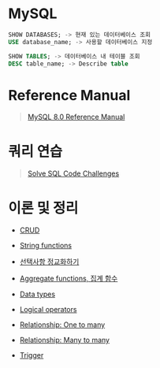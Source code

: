 # MySQL

```sql
SHOW DATABASES; -> 현재 있는 데이터베이스 조회
USE database_name; -> 사용할 데이터베이스 지정

SHOW TABLES; -> 데이터베이스 내 테이블 조회
DESC table_name; -> Describe table
```

# Reference Manual

> [MySQL 8.0 Reference Manual](https://dev.mysql.com/doc/refman/8.0/en/)

# 쿼리 연습

> [Solve SQL Code Challenges](https://www.hackerrank.com/domains/sql)

# 이론 및 정리

- [CRUD](https://github.com/seungwonbased/TIL/blob/main/Databases/MySQL/CRUD.md)

- [String functions](https://github.com/seungwonbased/TIL/blob/main/Databases/MySQL/StringFunctions.md)

- [선택사항 정교화하기](https://github.com/seungwonbased/TIL/blob/main/Databases/MySQL/MoreFunctions.md)

- [Aggregate functions, 집계 함수](https://github.com/seungwonbased/TIL/blob/main/Databases/MySQL/AggregateFunctions.md)

- [Data types](https://github.com/seungwonbased/TIL/blob/main/Databases/MySQL/DataTypes.md)

- [Logical operators](https://github.com/seungwonbased/TIL/blob/main/Databases/MySQL/LogicalOperators.md)

- [Relationship: One to many](https://github.com/seungwonbased/TIL/blob/main/Databases/MySQL/OneToMany.md)

- [Relationship: Many to many](https://github.com/seungwonbased/TIL/blob/main/Databases/MySQL/ManyToMany.md)

- [Trigger](https://github.com/seungwonbased/TIL/blob/main/Databases/MySQL/Trigger.md)
